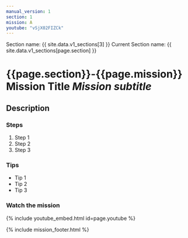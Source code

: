 ```yaml
---
manual_version: 1
section: 1
mission: A
youtube: "vSjX02FIZCk"
---
```


Section name: {{ site.data.v1_sections[3] }}
Current Section name: {{ site.data.v1_sections[page.section] }}

# {{page.section}}-{{page.mission}} Mission Title *Mission subtitle* 

## Description

### Steps

1. Step 1
2. Step 2
3. Step 3

### Tips

* Tip 1
* Tip 2
* Tip 3

### Watch the mission

{% include youtube_embed.html id=page.youtube %}

{% include mission_footer.html %}

